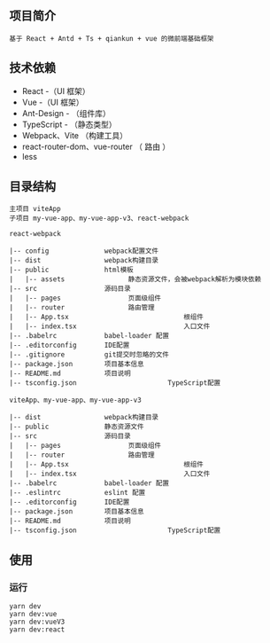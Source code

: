 ## 项目简介

    基于 React + Antd + Ts + qiankun + vue 的微前端基础框架

## 技术依赖

- React -（UI 框架）
- Vue -（UI 框架）
- Ant-Design - （组件库）
- TypeScript - （静态类型）
- Webpack、Vite （构建工具）
- react-router-dom、vue-router （ 路由 ）
- less

## 目录结构
```
主项目 viteApp
子项目 my-vue-app、my-vue-app-v3、react-webpack
```


```
react-webpack

|-- config              webpack配置文件
|-- dist                webpack构建目录
|-- public              html模板
|	|-- assets                静态资源文件，会被webpack解析为模块依赖
|-- src                 源码目录
|	|-- pages                 页面级组件
|	|-- router                路由管理
|	|-- App.tsx								根组件
|	|-- index.tsx							入口文件
|-- .babelrc            babel-loader 配置
|-- .editorconfig       IDE配置
|-- .gitignore          git提交时忽略的文件
|--	package.json        项目基本信息
|-- README.md           项目说明
|-- tsconfig.json						TypeScript配置
```

```
viteApp、my-vue-app、my-vue-app-v3

|-- dist                webpack构建目录
|-- public              静态资源文件
|-- src                 源码目录
|	|-- pages                 页面级组件
|	|-- router                路由管理
|	|-- App.tsx								根组件
|	|-- index.tsx							入口文件
|-- .babelrc            babel-loader 配置
|-- .eslintrc           eslint 配置
|-- .editorconfig       IDE配置
|--	package.json        项目基本信息
|-- README.md           项目说明
|-- tsconfig.json						TypeScript配置
```



## 使用

### 运行

```
yarn dev
yarn dev:vue
yarn dev:vueV3
yarn dev:react
```
